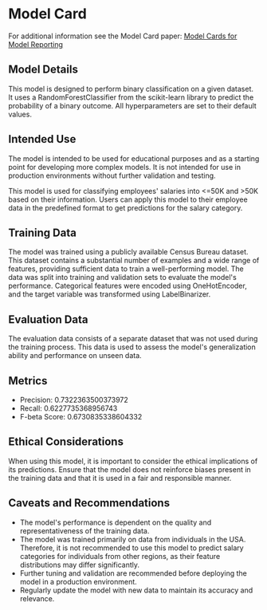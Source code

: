 # Model Card

For additional information see the Model Card paper: [Model Cards for Model Reporting](https://arxiv.org/pdf/1810.03993.pdf)

## Model Details
This model is designed to perform binary classification on a given dataset. It uses a RandomForestClassifier from the scikit-learn library to predict the probability of a binary outcome. All hyperparameters are set to their default values.

## Intended Use
The model is intended to be used for educational purposes and as a starting point for developing more complex models. It is not intended for use in production environments without further validation and testing.

This model is used for classifying employees' salaries into <=50K and >50K based on their information. Users can apply this model to their employee data in the predefined format to get predictions for the salary category.

## Training Data
The model was trained using a publicly available Census Bureau dataset. This dataset contains a substantial number of examples and a wide range of features, providing sufficient data to train a well-performing model. The data was split into training and validation sets to evaluate the model's performance. Categorical features were encoded using OneHotEncoder, and the target variable was transformed using LabelBinarizer.

## Evaluation Data
The evaluation data consists of a separate dataset that was not used during the training process. This data is used to assess the model's generalization ability and performance on unseen data.

## Metrics
- Precision: 0.7322363500373972
- Recall: 0.6227735368956743
- F-beta Score: 0.6730835338604332

## Ethical Considerations
When using this model, it is important to consider the ethical implications of its predictions. Ensure that the model does not reinforce biases present in the training data and that it is used in a fair and responsible manner.

## Caveats and Recommendations
- The model's performance is dependent on the quality and representativeness of the training data.
- The model was trained primarily on data from individuals in the USA. Therefore, it is not recommended to use this model to predict salary categories for individuals from other regions, as their feature distributions may differ significantly.
- Further tuning and validation are recommended before deploying the model in a production environment.
- Regularly update the model with new data to maintain its accuracy and relevance.
